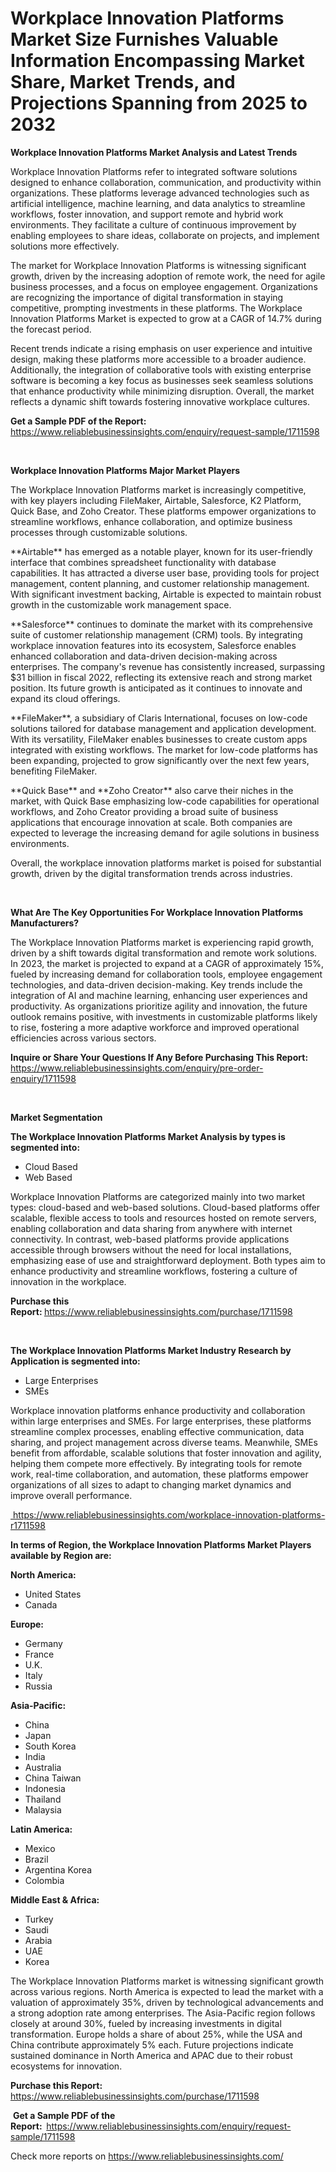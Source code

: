 <p><h1>Workplace Innovation Platforms Market Size Furnishes Valuable Information Encompassing Market Share, Market Trends, and Projections Spanning from 2025 to 2032</h1></p><p><strong>Workplace Innovation Platforms Market Analysis and Latest Trends</strong></p>
<p><p>Workplace Innovation Platforms refer to integrated software solutions designed to enhance collaboration, communication, and productivity within organizations. These platforms leverage advanced technologies such as artificial intelligence, machine learning, and data analytics to streamline workflows, foster innovation, and support remote and hybrid work environments. They facilitate a culture of continuous improvement by enabling employees to share ideas, collaborate on projects, and implement solutions more effectively.</p><p>The market for Workplace Innovation Platforms is witnessing significant growth, driven by the increasing adoption of remote work, the need for agile business processes, and a focus on employee engagement. Organizations are recognizing the importance of digital transformation in staying competitive, prompting investments in these platforms. The Workplace Innovation Platforms Market is expected to grow at a CAGR of 14.7% during the forecast period. </p><p>Recent trends indicate a rising emphasis on user experience and intuitive design, making these platforms more accessible to a broader audience. Additionally, the integration of collaborative tools with existing enterprise software is becoming a key focus as businesses seek seamless solutions that enhance productivity while minimizing disruption. Overall, the market reflects a dynamic shift towards fostering innovative workplace cultures.</p></p>
<p><strong>Get a Sample PDF of the Report:&nbsp;</strong> <a href="https://www.reliablebusinessinsights.com/enquiry/request-sample/1711598?utm_campaign=39&utm_medium=2&utm_source=Github&utm_content=ia&utm_term=11012025&utm_id=workplace-innovation-platforms">https://www.reliablebusinessinsights.com/enquiry/request-sample/1711598</a></p>
<p>&nbsp;</p>
<p><strong>Workplace Innovation Platforms Major Market Players</strong></p>
<p><p>The Workplace Innovation Platforms market is increasingly competitive, with key players including FileMaker, Airtable, Salesforce, K2 Platform, Quick Base, and Zoho Creator. These platforms empower organizations to streamline workflows, enhance collaboration, and optimize business processes through customizable solutions.</p><p>**Airtable** has emerged as a notable player, known for its user-friendly interface that combines spreadsheet functionality with database capabilities. It has attracted a diverse user base, providing tools for project management, content planning, and customer relationship management. With significant investment backing, Airtable is expected to maintain robust growth in the customizable work management space.</p><p>**Salesforce** continues to dominate the market with its comprehensive suite of customer relationship management (CRM) tools. By integrating workplace innovation features into its ecosystem, Salesforce enables enhanced collaboration and data-driven decision-making across enterprises. The company's revenue has consistently increased, surpassing $31 billion in fiscal 2022, reflecting its extensive reach and strong market position. Its future growth is anticipated as it continues to innovate and expand its cloud offerings.</p><p>**FileMaker**, a subsidiary of Claris International, focuses on low-code solutions tailored for database management and application development. With its versatility, FileMaker enables businesses to create custom apps integrated with existing workflows. The market for low-code platforms has been expanding, projected to grow significantly over the next few years, benefiting FileMaker.</p><p>**Quick Base** and **Zoho Creator** also carve their niches in the market, with Quick Base emphasizing low-code capabilities for operational workflows, and Zoho Creator providing a broad suite of business applications that encourage innovation at scale. Both companies are expected to leverage the increasing demand for agile solutions in business environments.</p><p>Overall, the workplace innovation platforms market is poised for substantial growth, driven by the digital transformation trends across industries.</p></p>
<p>&nbsp;</p>
<p><strong>What Are The Key Opportunities For Workplace Innovation Platforms Manufacturers?</strong></p>
<p><p>The Workplace Innovation Platforms market is experiencing rapid growth, driven by a shift towards digital transformation and remote work solutions. In 2023, the market is projected to expand at a CAGR of approximately 15%, fueled by increasing demand for collaboration tools, employee engagement technologies, and data-driven decision-making. Key trends include the integration of AI and machine learning, enhancing user experiences and productivity. As organizations prioritize agility and innovation, the future outlook remains positive, with investments in customizable platforms likely to rise, fostering a more adaptive workforce and improved operational efficiencies across various sectors.</p></p>
<p><strong>Inquire or Share Your Questions If Any Before Purchasing This Report:</strong> <a href="https://www.reliablebusinessinsights.com/enquiry/pre-order-enquiry/1711598?utm_campaign=39&utm_medium=2&utm_source=Github&utm_content=ia&utm_term=11012025&utm_id=workplace-innovation-platforms">https://www.reliablebusinessinsights.com/enquiry/pre-order-enquiry/1711598</a></p>
<p>&nbsp;</p>
<p><strong>Market Segmentation</strong></p>
<p><strong>The Workplace Innovation Platforms Market Analysis by types is segmented into:</strong></p>
<p><ul><li>Cloud Based</li><li>Web Based</li></ul></p>
<p><p>Workplace Innovation Platforms are categorized mainly into two market types: cloud-based and web-based solutions. Cloud-based platforms offer scalable, flexible access to tools and resources hosted on remote servers, enabling collaboration and data sharing from anywhere with internet connectivity. In contrast, web-based platforms provide applications accessible through browsers without the need for local installations, emphasizing ease of use and straightforward deployment. Both types aim to enhance productivity and streamline workflows, fostering a culture of innovation in the workplace.</p></p>
<p><strong>Purchase this Report:&nbsp;</strong><a href="https://www.reliablebusinessinsights.com/purchase/1711598?utm_campaign=39&utm_medium=2&utm_source=Github&utm_content=ia&utm_term=11012025&utm_id=workplace-innovation-platforms">https://www.reliablebusinessinsights.com/purchase/1711598</a></p>
<p>&nbsp;</p>
<p><strong>The Workplace Innovation Platforms Market Industry Research by Application is segmented into:</strong></p>
<p><ul><li>Large Enterprises</li><li>SMEs</li></ul></p>
<p><p>Workplace innovation platforms enhance productivity and collaboration within large enterprises and SMEs. For large enterprises, these platforms streamline complex processes, enabling effective communication, data sharing, and project management across diverse teams. Meanwhile, SMEs benefit from affordable, scalable solutions that foster innovation and agility, helping them compete more effectively. By integrating tools for remote work, real-time collaboration, and automation, these platforms empower organizations of all sizes to adapt to changing market dynamics and improve overall performance.</p></p>
<p><a href="https://www.reliablebusinessinsights.com/workplace-innovation-platforms-r1711598?utm_campaign=39&utm_medium=2&utm_source=Github&utm_content=ia&utm_term=11012025&utm_id=workplace-innovation-platforms">&nbsp;https://www.reliablebusinessinsights.com/workplace-innovation-platforms-r1711598</a></p>
<p><strong>In terms of Region, the Workplace Innovation Platforms Market Players available by Region are:</strong></p>
<p>
    <p> <strong> North America: </strong>
        <ul>
            <li>United States</li>
            <li>Canada</li>
        </ul>
        </p> 
    <p> <strong> Europe: </strong>
        <ul>
            <li>Germany</li>
            <li>France</li>
            <li>U.K.</li>
            <li>Italy</li>
            <li>Russia</li>
        </ul>
        </p> 
    <p> <strong> Asia-Pacific: </strong>
        <ul>
            <li>China</li>
            <li>Japan</li>
            <li>South Korea</li>
            <li>India</li>
            <li>Australia</li>
            <li>China Taiwan</li>
            <li>Indonesia</li>
            <li>Thailand</li>
            <li>Malaysia</li>
        </ul>
        </p> 
    <p> <strong> Latin America: </strong>
        <ul>
            <li>Mexico</li>
            <li>Brazil</li>
            <li>Argentina Korea</li>
            <li>Colombia</li>
        </ul>
        </p> 
    <p> <strong> Middle East & Africa: </strong>
        <ul>
            <li>Turkey</li>
            <li>Saudi</li>
            <li>Arabia</li>
            <li>UAE</li>
            <li>Korea</li>
        </ul>
    </p>
    </p>
<p><p>The Workplace Innovation Platforms market is witnessing significant growth across various regions. North America is expected to lead the market with a valuation of approximately 35%, driven by technological advancements and a strong adoption rate among enterprises. The Asia-Pacific region follows closely at around 30%, fueled by increasing investments in digital transformation. Europe holds a share of about 25%, while the USA and China contribute approximately 5% each. Future projections indicate sustained dominance in North America and APAC due to their robust ecosystems for innovation.</p></p>
<p><strong>Purchase this Report: </strong><a href="https://www.reliablebusinessinsights.com/purchase/1711598?utm_campaign=39&utm_medium=2&utm_source=Github&utm_content=ia&utm_term=11012025&utm_id=workplace-innovation-platforms">https://www.reliablebusinessinsights.com/purchase/1711598</a></p>
<p>&nbsp;<strong>Get a Sample PDF of the Report:&nbsp;&nbsp;</strong><a href="https://www.reliablebusinessinsights.com/enquiry/request-sample/1711598?utm_campaign=39&utm_medium=2&utm_source=Github&utm_content=ia&utm_term=11012025&utm_id=workplace-innovation-platforms">https://www.reliablebusinessinsights.com/enquiry/request-sample/1711598</a></p>
<p><strong></strong></p>
<p>Check more reports on <a href="https://www.reliablebusinessinsights.com/?utm_campaign=39&utm_medium=2&utm_source=Github&utm_content=ia&utm_term=11012025&utm_id=workplace-innovation-platforms">https://www.reliablebusinessinsights.com/</a></p>